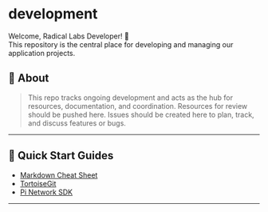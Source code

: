 # development

Welcome, Radical Labs Developer! 🎉  
This repository is the central place for developing and managing our application projects.

## 📌 About
> This repo tracks ongoing development and acts as the hub for resources, documentation, and coordination. 
> Resources for review should be pushed here.
> Issues should be created here to plan, track, and discuss features or bugs.

---

## 🚀 Quick Start Guides

* [Markdown Cheat Sheet](./Resources/README.md)
* [TortoiseGit](./TortoiseGit/README.md)
* [Pi Network SDK](https://github.com/pi-apps/pi-platform-docs)

---
